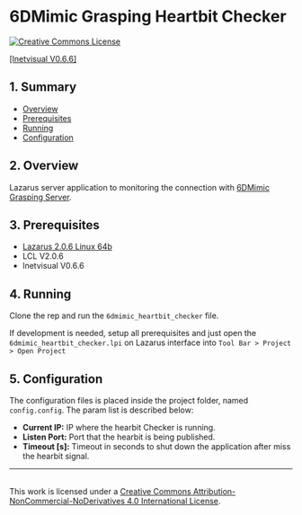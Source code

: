 # 6DMimic Grasping Heartbit Checker

<a rel="license" href="http://creativecommons.org/licenses/by-nc-nd/4.0/"><img alt="Creative Commons License" style="border-width:0" src="https://i.creativecommons.org/l/by-nc-nd/4.0/88x31.png" />


<!-- External Links -->
[Lazarus 2.0.6 Linux 64b]:https://sourceforge.net/projects/lazarus/files/Lazarus%20Linux%20amd64%20DEB/Lazarus%202.0.6/
<!-- GitHub Links>

-->

<!-- GitLab Links-->
[6DMimic Grasping Server]:https://gitlab.inesctec.pt/CRIIS/mimicgrasping/mimic_grasping_6dmimic_interface
[LCL V2.0.6]:https://ubuntu.pkgs.org/20.04/ubuntu-universe-amd64/lcl-utils-2.0_2.0.6+dfsg-3_amd64.deb.html
[lnetvisual V0.6.6]

## <a name="summary"></a>1. Summary


* [Overview](#overview)
* [Prerequisites](#prerequisites)
* [Running](#running)
* [Configuration](#configuration)


## <a name="overview"></a>2. Overview

Lazarus server application to monitoring the connection with [6DMimic Grasping Server].

## <a name="prerequisites"></a>3. Prerequisites

* [Lazarus 2.0.6 Linux 64b]
* LCL V2.0.6
* lnetvisual V0.6.6

## <a name="running"></a>4. Running

Clone the rep and run the ```6dmimic_heartbit_checker``` file.

If development is needed, setup all prerequisites and just open the ```6dmimic_heartbit_checker.lpi``` on Lazarus interface into  ```Tool Bar > Project > Open Project```


## <a name="configuration"></a>5. Configuration

The configuration files is placed inside the project folder, named ```config.config```. The param list is described below:
* **Current IP:** IP where the hearbit Checker is running.
* **Listen Port:** Port that the hearbit is being published.
* **Timeout [s]:** Timeout in seconds to shut down the application after miss the hearbit signal.



-----------------------------------------------------------------------------------------------------------------------------------------------------------------------------------------------------
<br />This work is licensed under a <a rel="license" href="http://creativecommons.org/licenses/by-nc-nd/4.0/">Creative Commons Attribution-NonCommercial-NoDerivatives 4.0 International License</a>.





